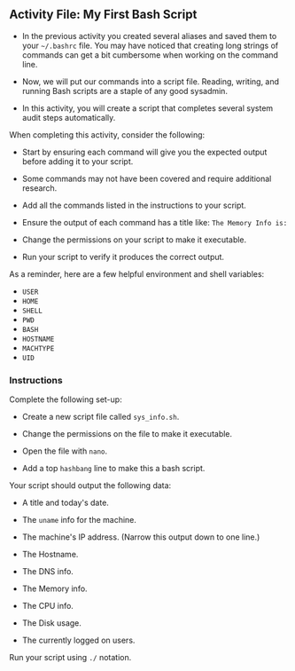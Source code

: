 ## Activity File: My First Bash Script

- In the previous activity you created several aliases and saved them to your `~/.bashrc` file. You may have noticed that creating long strings of commands can get a bit cumbersome when working on the command line. 

- Now, we will put our commands into a script file. Reading, writing, and running Bash scripts are a staple of any good sysadmin. 

- In this activity, you will create a script that completes several system audit steps automatically.

When completing this activity, consider the following: 

- Start by ensuring each command will give you the expected output before adding it to your script.

- Some commands may not have been covered and require additional research.
- Add all the commands listed in the instructions to your script.
- Ensure the output of each command has a title like: `The Memory Info is:`
- Change the permissions on your script to make it executable.
- Run your script to verify it produces the correct output.

As a reminder, here are a few helpful environment and shell variables:

- `USER`
- `HOME`
- `SHELL`
- `PWD`
- `BASH`
- `HOSTNAME`
- `MACHTYPE`
- `UID`


### Instructions

Complete the following set-up:

- Create a new script file called `sys_info.sh`.

- Change the permissions on the file to make it executable.

- Open the file with `nano`.

- Add a top `hashbang` line to make this a bash script.

Your script should output the following data:

- A title and today's date.

- The `uname` info for the machine.

- The machine's IP address. (Narrow this output down to one line.)

- The Hostname.

- The DNS info.

- The Memory info.

- The CPU info.

- The Disk usage.

- The currently logged on users.

Run your script using `./` notation.